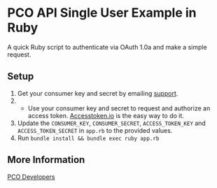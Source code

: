 # PCO API Single User Example in Ruby

A quick Ruby script to authenticate via OAuth 1.0a and make a simple request.

## Setup

1. Get your consumer key and secret by emailing [support](support@planningcenteronline.com).
2. * Use your consumer key and secret to request and authorize an access token. [Accesstoken.io](http://accesstoken.io) is the easy way to do it.
3. Update the `CONSUMER_KEY`, `CONSUMER_SECRET`, `ACCESS_TOKEN_KEY` and `ACCESS_TOKEN_SECRET` in `app.rb` to the provided values.
4. Run `bundle install && bundle exec ruby app.rb`

## More Information

[PCO Developers](https://github.com/ministrycentered/developers)
